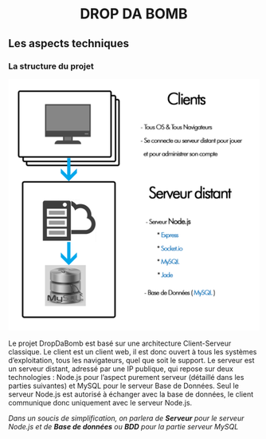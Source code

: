 
<h1 align="center"> DROP DA BOMB </h1>

## Les aspects techniques

### La structure du projet
<p align="center">
    <img src="https://github.com/LucasL13/WORK-L3/blob/master/DDB/Documentation/Images/structure.png" width="600px"/>
</p>

Le projet DropDaBomb est basé sur une architecture Client-Serveur classique. 
Le client est un client web, il est donc ouvert à tous les systèmes d’exploitation, tous les navigateurs, quel que soit le support. 
Le serveur est un serveur distant, adressé par une IP publique, qui repose sur deux technologies : Node.js pour l’aspect purement serveur (détaillé dans les parties suivantes) et MySQL pour le serveur Base de Données. Seul le serveur Node.js est autorisé à échanger avec la base de données, le client communique donc uniquement avec le serveur Node.js.

*Dans un soucis de simplification, on parlera de **Serveur** pour le serveur Node.js et de **Base de données** ou **BDD** pour la partie serveur MySQL*

 
